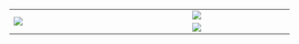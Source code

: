 <table align="center" border="0">
  <tr>
    <td border="none" rowspan="3" width="850">
      <img src="https://media.discordapp.net/attachments/965212946554822689/1159216989886218280/logo.png?ex=653037f3&is=651dc2f3&hm=1ef338d2ebbbdad74cf1aca2e8633c14d2c7ccf24a06db94444202959d54775c&=&width=761&height=406" />
    </td>
    <td width="450" border="none">
      <img src="https://github-readme-stats.vercel.app/api?username=zoi1op&theme=synthwave&hide_border=true&show_icons=true" />
    </td>
  <tr>
  </tr>
    <td width="450" border="none">
      <img src="https://github-readme-stats.vercel.app/api/top-langs/?username=zoi1op&theme=synthwave&hide_border=true&layout=donut&langs_count=8&hide=TSQL,Dockerfile&card_width=440" />
    </td>
  </tr>
</table>



